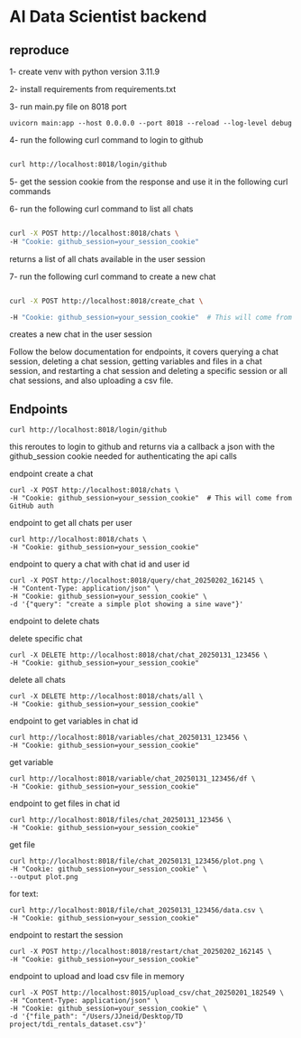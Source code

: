 
# AI Data Scientist backend

## reproduce
1- create venv with python version 3.11.9

2- install requirements from requirements.txt

3- run main.py file on 8018 port
```
uvicorn main:app --host 0.0.0.0 --port 8018 --reload --log-level debug
```
4- run the following curl command to login to github
```bash

curl http://localhost:8018/login/github
```
5- get the session cookie from the response and use it in the following curl commands

6- run the following curl command to list all chats
```bash

curl -X POST http://localhost:8018/chats \
-H "Cookie: github_session=your_session_cookie"
```

returns a list of all chats available in the user session


7- run the following curl command to create a new chat
```bash

curl -X POST http://localhost:8018/create_chat \

-H "Cookie: github_session=your_session_cookie"  # This will come from GitHub auth
```

creates a new chat in the user session

Follow the below documentation for endpoints, it covers querying a chat session, deleting a chat session, getting variables and files in a chat session, and restarting a chat session and deleting a specific session or all chat sessions, and also uploading a csv file.

## Endpoints

```
curl http://localhost:8018/login/github
```
this reroutes to login to github and returns via a callback a json with the github_session cookie needed for authenticating the api calls


endpoint create a chat
```
curl -X POST http://localhost:8018/chats \
-H "Cookie: github_session=your_session_cookie"  # This will come from GitHub auth
```


endpoint to get all chats per user
```
curl http://localhost:8018/chats \
-H "Cookie: github_session=your_session_cookie"
```


endpoint to query a chat with chat id and user id

```
curl -X POST http://localhost:8018/query/chat_20250202_162145 \
-H "Content-Type: application/json" \
-H "Cookie: github_session=your_session_cookie" \
-d '{"query": "create a simple plot showing a sine wave"}'
```

endpoint to delete chats

delete specific chat
```
curl -X DELETE http://localhost:8018/chat/chat_20250131_123456 \
-H "Cookie: github_session=your_session_cookie"
```

delete all chats

```
curl -X DELETE http://localhost:8018/chats/all \
-H "Cookie: github_session=your_session_cookie"
```


endpoint to get variables in chat id

```
curl http://localhost:8018/variables/chat_20250131_123456 \
-H "Cookie: github_session=your_session_cookie"
```


get variable

```
curl http://localhost:8018/variable/chat_20250131_123456/df \
-H "Cookie: github_session=your_session_cookie"
```

endpoint to get files in chat id

```
curl http://localhost:8018/files/chat_20250131_123456 \
-H "Cookie: github_session=your_session_cookie"
```

get file

```
curl http://localhost:8018/file/chat_20250131_123456/plot.png \
-H "Cookie: github_session=your_session_cookie" \
--output plot.png
```

for text:
```
curl http://localhost:8018/file/chat_20250131_123456/data.csv \
-H "Cookie: github_session=your_session_cookie"
```


endpoint to restart the session

```
curl -X POST http://localhost:8018/restart/chat_20250202_162145 \
-H "Cookie: github_session=your_session_cookie"
```

endpoint to upload and load csv file in memory

```
curl -X POST http://localhost:8015/upload_csv/chat_20250201_182549 \
-H "Content-Type: application/json" \
-H "Cookie: github_session=your_session_cookie" \
-d '{"file_path": "/Users/JJneid/Desktop/TD project/tdi_rentals_dataset.csv"}'
```



